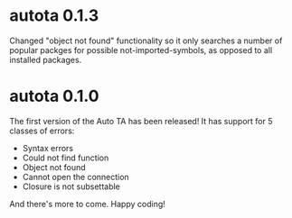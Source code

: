 # autota 0.1.3

Changed "object not found" functionality so it only searches a number of popular packges for possible not-imported-symbols, as opposed to all installed packages.

# autota 0.1.0

The first version of the Auto TA has been released! It has support for 5 classes of errors:
* Syntax errors
* Could not find function
* Object not found
* Cannot open the connection
* Closure is not subsettable

And there's more to come. Happy coding!
